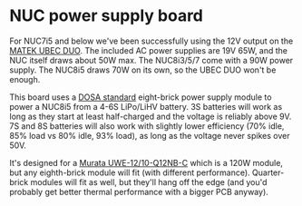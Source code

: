 # NUC power supply board
For NUC7i5 and below we've been successfully using the 12V output on the [MATEK UBEC DUO](http://www.mateksys.com/?portfolio=u4a2p).
The included AC power supplies are 19V 65W, and the NUC itself draws about 50W max.
The NUC8i3/5/7 come with a 90W power supply.
The NUC8i5 draws 70W on its own, so the UBEC DUO won't be enough.

This board uses a [DOSA standard](http://www.dosapower.com/) eight-brick power supply module to power a NUC8i5 from a 4-6S LiPo/LiHV battery.
3S batteries will work as long as they start at least half-charged and the voltage is reliably above 9V.
7S and 8S batteries will also work with slightly lower efficiency (70% idle, 85% load vs 80% idle, 93% load), as long as the voltage never spikes over 50V.

It's designed for a [Murata UWE-12/10-Q12NB-C](https://www.digikey.co.nz/product-detail/en/murata-power-solutions-inc/UWE-12-10-Q12NB-C/UWE-12-10-Q12NB-C-ND/5168567) which is a 120W module, but any eighth-brick module will fit (with different performance).
Quarter-brick modules will fit as well, but they'll hang off the edge (and you'd probably get better thermal performance with a bigger PCB anyway).